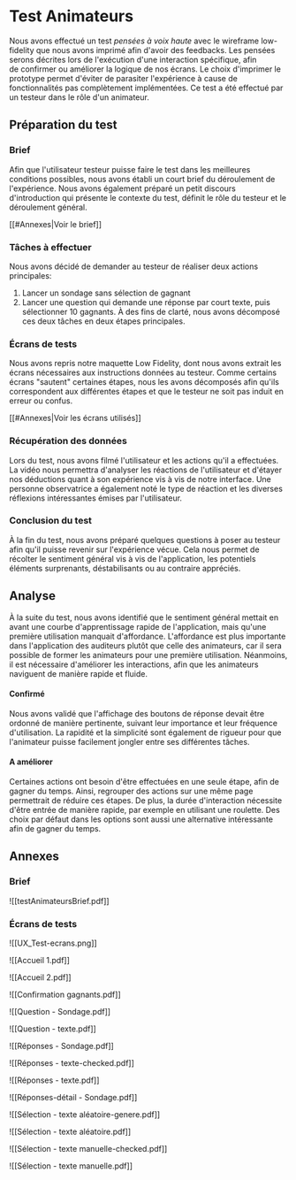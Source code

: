 # Test Animateurs

Nous avons effectué un test *pensées à voix haute* avec le wireframe low-fidelity que nous avons imprimé afin d'avoir des feedbacks. Les pensées serons décrites lors de l'exécution d'une interaction spécifique, afin de confirmer ou améliorer la logique de nos écrans. Le choix d'imprimer le prototype permet d'éviter de parasiter l'expérience à cause de fonctionnalités pas complètement implémentées. Ce test a été effectué par un testeur dans le rôle d'un animateur.

## Préparation du test

### Brief
Afin que l'utilisateur testeur puisse faire le test dans les meilleures conditions possibles, nous avons établi un court brief du déroulement de l'expérience. Nous avons également préparé un petit discours d'introduction qui présente le contexte du test, définit le rôle du testeur et le déroulement général. 

[[#Annexes|Voir le brief]]

### Tâches à effectuer
Nous avons décidé de demander au testeur de réaliser deux actions principales: 
1. Lancer un sondage sans sélection de gagnant
2. Lancer une question qui demande une réponse par court texte, puis sélectionner 10 gagnants. 
À des fins de clarté, nous avons décomposé ces deux tâches en deux étapes principales. 

### Écrans de tests
Nous avons repris notre maquette Low Fidelity, dont nous avons extrait les écrans nécessaires aux instructions données au testeur. Comme certains écrans "sautent" certaines étapes, nous les avons décomposés afin qu'ils correspondent aux différentes étapes et que le testeur ne soit pas induit en erreur ou confus. 

[[#Annexes|Voir les écrans utilisés]]

### Récupération des données

Lors du test, nous avons filmé l'utilisateur et les actions qu'il a effectuées. La vidéo nous permettra d'analyser les réactions de l'utilisateur et d'étayer nos déductions quant à son expérience vis à vis de notre interface. Une personne observatrice a également noté le type de réaction et les diverses réflexions intéressantes émises par l'utilisateur. 

### Conclusion du test

À la fin du test, nous avons préparé quelques questions à poser au testeur afin qu'il puisse revenir sur l'expérience vécue. Cela nous permet de récolter le sentiment général vis à vis de l'application, les potentiels éléments surprenants, déstabilisants ou au contraire appréciés. 

## Analyse

À la suite du test, nous avons identifié que le sentiment général mettait en avant une courbe d'apprentissage rapide de l'application, mais qu'une première utilisation manquait d'affordance. L'affordance est plus importante dans l'application des auditeurs plutôt que celle des animateurs, car il sera possible de former les animateurs pour une première utilisation. Néanmoins, il est nécessaire d'améliorer les interactions, afin que les animateurs naviguent de manière rapide et fluide.

#### Confirmé
Nous avons validé que l'affichage des boutons de réponse devait être ordonné de manière pertinente, suivant leur importance et leur fréquence d'utilisation. La rapidité et la simplicité sont également de rigueur pour que l'animateur puisse facilement jongler entre ses différentes tâches.

#### A améliorer
Certaines actions ont besoin d'être effectuées en une seule étape, afin de gagner du temps. Ainsi, regrouper des actions sur une même page permettrait de réduire ces étapes. De plus, la durée d'interaction nécessite d'être entrée de manière rapide, par exemple en utilisant une roulette. Des choix par défaut dans les options sont aussi une alternative intéressante afin de gagner du temps.


## Annexes

### Brief

![[testAnimateursBrief.pdf]]

### Écrans de tests

![[UX_Test-ecrans.png]]

![[Accueil 1.pdf]]

![[Accueil 2.pdf]]

![[Confirmation gagnants.pdf]]

![[Question - Sondage.pdf]]

![[Question - texte.pdf]]

![[Réponses - Sondage.pdf]]

![[Réponses - texte-checked.pdf]]

![[Réponses - texte.pdf]]

![[Réponses-détail - Sondage.pdf]]

![[Sélection - texte aléatoire-genere.pdf]]

![[Sélection - texte aléatoire.pdf]]

![[Sélection - texte manuelle-checked.pdf]]

![[Sélection - texte manuelle.pdf]]